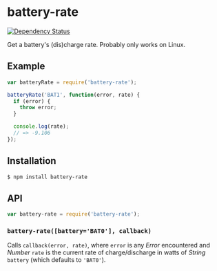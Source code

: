 # battery-rate

[![Dependency Status][gemnasium-svg]][gemnasium]

Get a battery's (dis)charge rate. Probably only works on Linux.

## Example

``` javascript
var batteryRate = require('battery-rate');

batteryRate('BAT1', function(error, rate) {
  if (error) {
    throw error;
  }

  console.log(rate);
  // => -9.106
});
```

## Installation

``` bash
$ npm install battery-rate
```

## API

``` javascript
var battery-rate = require('battery-rate');
```

### `battery-rate([battery='BAT0'], callback)`

Calls `callback(error, rate)`, where `error` is any _Error_ encountered and
_Number_ `rate` is the current rate of charge/discharge in watts of _String_
`battery` (which defaults to `'BAT0'`).


   [gemnasium]: https://gemnasium.com/KenanY/battery-rate
   [gemnasium-svg]: https://img.shields.io/gemnasium/KenanY/battery-rate.svg